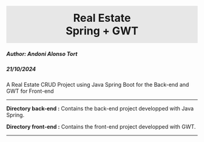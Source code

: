 <h1
style="background:#e7e7e7;
text-align:center;
padding: 15px 0;"
>Real Estate <br/>Spring + GWT</h1>
<h5>Author: Andoni Alonso Tort</h5>
<h5>21/10/2024</h5>

A Real Estate CRUD Project using Java Spring Boot for the Back-end and GWT for Front-end
<hr/>

<b>Directory back-end :</b> 
Contains the back-end project developped with Java Spring.

<b>Directory front-end :</b>
Contains the front-end project developped with GWT.

<hr/>

